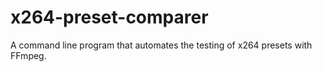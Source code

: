 # x264-preset-comparer
A command line program that automates the testing of x264 presets with FFmpeg.
